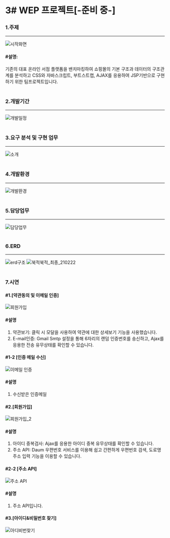 # 3# WEP 프로젝트[-준비 중-]

### 1.주제
--------------------------------------------------------------------
![시작화면](https://user-images.githubusercontent.com/69965049/111052897-a1db3c00-84a2-11eb-9b7c-fd3ed9d1b57c.png)
#### #설명:
기존의 대표 온라인 서점 플랫폼을 밴치마킹하여 쇼핑몰의 기본 구조과 데이터의 구조관계를 분석하고 CSS와 자바스크립트, 부트스트랩, AJAX를 응용하여 JSP기반으로 구현하기 위한 팀프로젝트입니다.
<br><br>


### 2.개발기간
-----------
![개발일정](https://user-images.githubusercontent.com/69965049/111098663-52bb0700-8587-11eb-96e1-dbedcd68c45d.png)
<br><br>


### 3.요구 분석 및 구현 업무
-----------
![소개](https://user-images.githubusercontent.com/69965049/111098708-66666d80-8587-11eb-9df7-4d8c0a9e6272.png)
<br><br>


### 4.개발환경
-----------
![개발환경](https://user-images.githubusercontent.com/69965049/111098751-7bdb9780-8587-11eb-982a-e3b64ec3a102.png)
<br><br>


### 5.담당업무
-----------
![담당업무](https://user-images.githubusercontent.com/69965049/111054784-b0315400-84b2-11eb-9ef0-9f5d123fae7d.png)
<br><br>


### 6.ERD
-----------
![erd구조](https://user-images.githubusercontent.com/69965049/111252424-713b0400-8654-11eb-89ca-880c310dafb5.png)
![북적북적_최종_210222](https://user-images.githubusercontent.com/69965049/111053537-f0d7a000-84a7-11eb-8167-8e36ed36120a.png)
<br><br>


### 7.시연
 #### #1.[약관동의 및 이메일 인증]
![회원가입](https://user-images.githubusercontent.com/69965049/111057069-c4338080-84c7-11eb-80c8-d6763a463842.gif)
 #### #설명
 1. 약관보기: 클릭 시 모달을 사용하여 약관에 대한 상세보기 기능을 사용했습니다.
 2. E-mail인증: Gmail Smtp 설정을 통해 6자리의 랜덤 인증번호를 송신하고, Ajax를 응용한 전송 유무상태를 확인할 수 있습니다.
 
 #### #1-2 [인증 메일 수신]
![이메일 인증](https://user-images.githubusercontent.com/69965049/111057412-b29fa800-84ca-11eb-90f3-b1e1e2c68a17.png)
#### #설명
1. 수신받은 인증메일

#### #2.[회원가입]
![회원가입_2](https://user-images.githubusercontent.com/69965049/111057708-ebd91780-84cc-11eb-8227-291d4b737e4e.gif)
#### #설명
1. 아이디 중복검사: Ajax를 응용한 아이디 중복 유무상태를 확인할 수 있습니다.
2. 주소 API: Daum 우편번호 서비스를 이용해 쉽고 간편하게 우편번호 검색, 도로명 주소 입력 기능을 이용할 수 있습니다.


#### #2-2 [주소 API]
![주소 API](https://user-images.githubusercontent.com/69965049/111057619-3ad27d00-84cc-11eb-8421-f031ed554321.png)
#### #설명
1. 주소 API입니다.


#### #3.[아이디&비밀번호 찾기]
![아디비번찾기](https://user-images.githubusercontent.com/69965049/111058125-a2d69280-84cf-11eb-9c71-297ca9a39d8c.gif)
